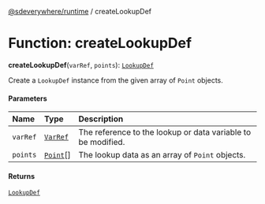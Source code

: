 [@sdeverywhere/runtime](../index.md) / createLookupDef

# Function: createLookupDef

**createLookupDef**(`varRef`, `points`): [`LookupDef`](../interfaces/LookupDef.md)

Create a `LookupDef` instance from the given array of `Point` objects.

#### Parameters

| Name | Type | Description |
| :------ | :------ | :------ |
| `varRef` | [`VarRef`](../interfaces/VarRef.md) | The reference to the lookup or data variable to be modified. |
| `points` | [`Point`](../interfaces/Point.md)[] | The lookup data as an array of `Point` objects. |

#### Returns

[`LookupDef`](../interfaces/LookupDef.md)

